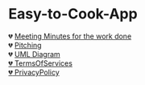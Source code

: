 <h1> Easy-to-Cook-App</h1>

:broken_heart: [Meeting Minutes for the work done](https://docs.google.com/document/d/1Kxskl1WnvV7__3It5DenZQxB5Y_CyiSDtTRKkOuzEoM/edit?usp=sharing) <br>
:broken_heart: [Pitching](https://docs.google.com/document/d/1nElSDb7DELMLidJ3l86J7CW4nZvRH6JOu1SmGmCKHDI/edit#heading=h.v5am9el3iep)<br>
:broken_heart: [UML Diagram](https://metropoliafi-my.sharepoint.com/:u:/g/personal/ekaterv_metropolia_fi/EeX-b6GGpZ9Htg6OaA7v3sUBj37wExHRu7VSduZYQ3vr-g?e=7fzYwK)<br>
[:broken_heart: TermsOfServices](https://docs.google.com/document/d/18EflAu6L4aS-XvJ6Qq2p4k9B2svD4q88aDm6NoslMgM/edit?usp=sharing)<br>
[:broken_heart: PrivacyPolicy ](https://docs.google.com/document/d/1Jj146nZmqFba6-JERGIUAtL72BrWzG_BB0BUA9EiImU/edit?usp=sharing)
